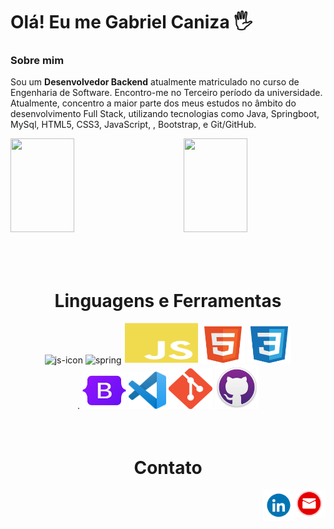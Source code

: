 # Olá! Eu me Gabriel Caniza 🖐️

<h3>Sobre mim</h3>
<p>Sou um <strong>Desenvolvedor Backend</strong> atualmente matriculado no curso de Engenharia de Software. Encontro-me no Terceiro período da universidade. Atualmente, concentro a maior parte dos meus estudos no âmbito do desenvolvimento Full Stack, utilizando tecnologias como Java, Springboot, MySql, HTML5, CSS3, JavaScript, , Bootstrap, e Git/GitHub.

<div>
  <img height="150em" width="45%" src="https://github-readme-stats.vercel.app/api?username=gabrielcaniza&show_icons=true&theme=tokyonight&include_all_commits=true&count_private=true"/>
  <img height="150em" width="45%" align="right" src="https://github-readme-stats.vercel.app/api/top-langs/?username=gabrielcaniza&layout=compact&langs_count=16&theme=tokyonight"/>
</div>


<div align="center" style="margin-top: 50px;">
  <div style="display: inline-block; text-align: center;">
    <h1>Linguagens e Ferramentas</h1>
    <img height="60" width="60" alt="js-icon" src="https://w7.pngwing.com/pngs/1011/30/png-transparent-java-runtime-environment-java-development-kit-computer-software-macos-gucci-logo-miscellaneous-text-logo.png">
    <img height="65" width="70" src="https://res.cloudinary.com/startup-grind/image/upload/c_fill,dpr_2.0,f_auto,g_center,h_1080,q_100,w_1080/v1/gcs/platform-data-dsc/events/spring-boot-1_5zDxm9B.jpg" alt="spring">
    <img height="65" width="120" src="https://raw.githubusercontent.com/devicons/devicon/master/icons/javascript/javascript-plain.svg" alt="mysql">
    <img height="60" width="70" alt="html-icon" src="https://raw.githubusercontent.com/devicons/devicon/master/icons/html5/html5-original.svg">
    <img height="60" width="70" alt="css-icon" src="https://raw.githubusercontent.com/devicons/devicon/master/icons/css3/css3-original.svg">
    <br>
    .
    <img height="60" width="70" alt="bootstrap-icon" src="https://raw.githubusercontent.com/devicons/devicon/master/icons/bootstrap/bootstrap-original.svg">
    <img height="60" width="60" src="visual studio.png">
    <img height="65" width="70" src="git.png">
    <img height="70" width="70" src="githubdesktop.png">
  </div>
</div>



  <br>
  <br>


  <h1 align="center">Contato</h1>
    <a href="mailto: bielcaniza6@gmail.com">
      <img align="right" width="50" src="gmail.gif" alt="gmail"/>
    </a>
    <a href="https://www.linkedin.com/in/gabriel-caniza-937474260/f" target="_blank">
      <img align="right" width="50" src="linkedin2.gif" alt="linkedin"/>
    </a>

</div>
